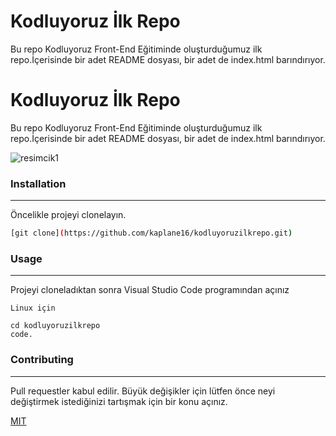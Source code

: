 



# Kodluyoruz İlk Repo
Bu repo Kodluyoruz Front-End Eğitiminde oluşturduğumuz ilk repo.İçerisinde bir adet README dosyası, bir adet de index.html barındırıyor.



# Kodluyoruz İlk Repo
Bu repo Kodluyoruz Front-End Eğitiminde oluşturduğumuz ilk repo.İçerisinde bir adet README dosyası, bir adet de index.html barındırıyor.

![resimcik1](https://user-images.githubusercontent.com/111201190/184704196-c78c1cf9-329d-46db-9bf9-8307fcc5be12.jpeg)


### Installation
-----------------------------

Öncelikle projeyi clonelayın.
```bash
[git clone](https://github.com/kaplane16/kodluyoruzilkrepo.git)

```

### Usage
----------------------------
Projeyi cloneladıktan sonra Visual Studio Code programından açınız



```
Linux için

cd kodluyoruzilkrepo
code.
```

### Contributing
---------------------------------
Pull requestler kabul edilir. Büyük değişikler için lütfen önce neyi değiştirmek istediğinizi tartışmak için bir konu açınız.

[MIT](https://choosealicense.com/licenses/mit/)



